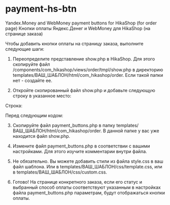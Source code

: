 # payment-hs-btn
Yandex.Money and WebMoney payment buttons for HikaShop (for order page)
Кнопки оплаты Яндекс.Денег и WebMoney для HikaShop (на странице заказа)

Чтобы добавить кнопки оплаты на страницу заказа, выполните следующие шаги:

1. Переопределите представление show.php в HikaShop. Для этого скопируйте файл /components/com_hikashop/views/order/tmpl/show.php в директорию templates/ВАШ_ШАБЛОН/html/com_hikashop/order. Если такой папки нет - создайте ее.

2. Откройте скопированный файл show.php и добавьте следующую строку в указанное место:

Строка:

<?php include 'payment_buttons.php'; ?>

Перед следующим кодом:

</fieldset>
<form action="<?php echo hikashop_completeLink('order'.$url_itemid); ?>" method="post" name="adminForm" id="adminForm">

3. Скопируйте файл payment_buttons.php в папку templates/ВАШ_ШАБЛОН/html/com_hikashop/order. В данной папке у вас уже находится файл show.php.

4. Измените файл payment_buttons.php в соответствии с вашими настройками. Для этого изучите комментарии внутри файла.

5. Не обязательно. Вы можете добавить стили из файла style.css в ваш файл шаблона. Или в templates/ВАШ_ШАБЛОН/css/template.css, или в templates/ВАШ_ШАБЛОН/css/custom.css.

6. Готово! На странице конкретного заказа, если его статус и выбранный способ оплаты соответствуют указанным в настройках файла payment_buttons.php параметрам, будут отображаться кнопки оплаты.
